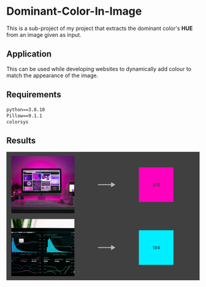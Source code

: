# Dominant-Color-In-Image

This is a sub-project of my project that extracts the dominant color's **HUE** from an image given as input.

## Application
This can be used while developing websites to dynamically add colour to match the appearance of the image.

## Requirements

```
python==3.8.10
Pillow==9.1.1
colorsys
```

## Results
![Results](./Results.png)
